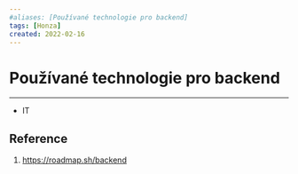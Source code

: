 ```yaml
---
#aliases: [Používané technologie pro backend]
tags: [Honza]
created: 2022-02-16
---
```


# Používané technologie pro backend


---
- IT

## Reference
1. https://roadmap.sh/backend